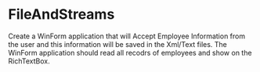 # FileAndStreams

Create a WinForm application that will Accept Employee Information from the user and this information will be saved in the Xml/Text files. 
The WinForm application should read all recodrs of employees and show on the RichTextBox.
